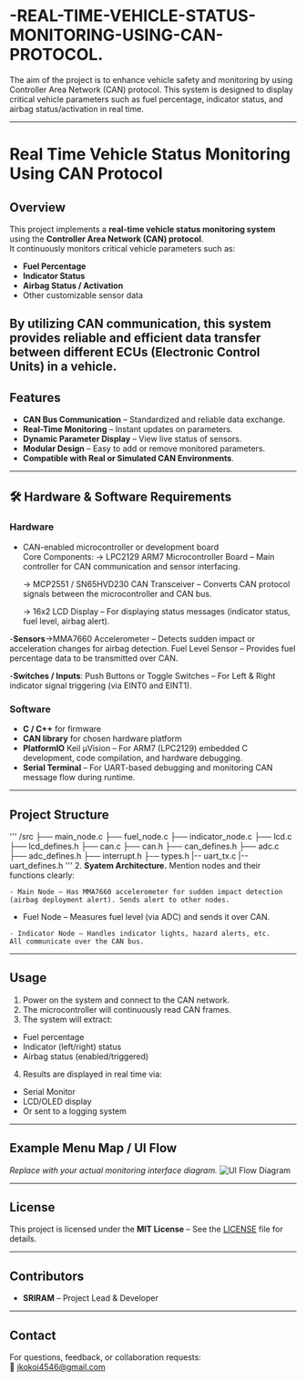 # -REAL-TIME-VEHICLE-STATUS-MONITORING-USING-CAN-PROTOCOL.
The aim of the project is to enhance vehicle safety and monitoring by using Controller Area Network (CAN) protocol. This system is designed to display critical vehicle parameters such as fuel percentage, indicator status, and airbag status/activation in real time.

------------------------------------------------------------------------------------------------------------------------------------------------------------
# Real Time Vehicle Status Monitoring Using CAN Protocol

## Overview
This project implements a **real-time vehicle status monitoring system** using the **Controller Area Network (CAN) protocol**.  
It continuously monitors critical vehicle parameters such as:

- **Fuel Percentage**
- **Indicator Status**
- **Airbag Status / Activation**
- Other customizable sensor data

By utilizing CAN communication, this system provides reliable and efficient data transfer between different ECUs (Electronic Control Units) in a vehicle.
-------------------------------------------------------------------------------------------------------------------------------------------------------------
##  Features
-  **CAN Bus Communication** – Standardized and reliable data exchange.
-  **Real-Time Monitoring** – Instant updates on parameters.
-  **Dynamic Parameter Display** – View live status of sensors.
-  **Modular Design** – Easy to add or remove monitored parameters.
-  **Compatible with Real or Simulated CAN Environments**.
-------------------------------------------------------------------------------------------------------------------------------------------------------------
## 🛠 Hardware & Software Requirements

### Hardware
- CAN-enabled microcontroller or development board  
Core Components:
    -> LPC2129 ARM7 Microcontroller Board – Main controller for CAN communication and sensor interfacing.

    -> MCP2551 / SN65HVD230 CAN Transceiver – Converts CAN protocol signals between the microcontroller and CAN bus.

    -> 16x2 LCD Display – For displaying status messages (indicator status, fuel level, airbag alert).

-**Sensors**->MMA7660 Accelerometer – Detects sudden impact or acceleration changes for airbag detection.
    Fuel Level Sensor – Provides fuel percentage data to be transmitted over CAN.

-**Switches / Inputs**:
    Push Buttons or Toggle Switches – For Left & Right indicator signal triggering (via EINT0 and EINT1).

### Software
- **C / C++** for firmware  
- **CAN library** for chosen hardware platform  
- **PlatformIO** Keil µVision – For ARM7 (LPC2129) embedded C development, code compilation, and hardware debugging.
- **Serial Terminal** – For UART-based debugging and monitoring CAN message flow during runtime.

------------------------------------------------------------------------------------------------------------------------------------------------------------

##  Project Structure
'''
/src
 ├── main_node.c
 ├── fuel_node.c
 ├── indicator_node.c
 ├── lcd.c
 ├── lcd_defines.h
 ├── can.c
 ├── can.h
 ├── can_defines.h
 ├── adc.c
 ├── adc_defines.h
 ├── interrupt.h
 ├-─ types.h
 |-- uart_tx.c
 |-- uart_defines.h
'''
2. **Syatem Architecture.**
   Mention nodes and their functions clearly:

    - Main Node – Has MMA7660 accelerometer for sudden impact detection (airbag deployment alert). Sends alert to other nodes.

   - Fuel Node – Measures fuel level (via ADC) and sends it over CAN.

    - Indicator Node – Handles indicator lights, hazard alerts, etc.
    All communicate over the CAN bus.

------------------------------------------------------------------------------------------------------------------------------------------------------------

##  Usage
1. Power on the system and connect to the CAN network.
2. The microcontroller will continuously read CAN frames.
3. The system will extract:
- Fuel percentage
- Indicator (left/right) status
- Airbag status (enabled/triggered)
4. Results are displayed in real time via:
- Serial Monitor
- LCD/OLED display
- Or sent to a logging system

-----------------------------------------------------------------------------------------------------------------------------------------------------------
##  Example Menu Map / UI Flow
*Replace with your actual monitoring interface diagram.*
![UI Flow Diagram](images/example-ui-flow.png)

-----------------------------------------------------------------------------------------------------------------------------------------------------------
## License
This project is licensed under the **MIT License** – See the [LICENSE](LICENSE) file for details.

------------------------------------------------------------------------------------------------------------------------------------------------------------
##  Contributors
- **SRIRAM** – Project Lead & Developer
---------------------------------------------------------------------------------------------------------------------------------------------------------

## Contact
For questions, feedback, or collaboration requests:  
📩 jkokoi4546@gmail.com
